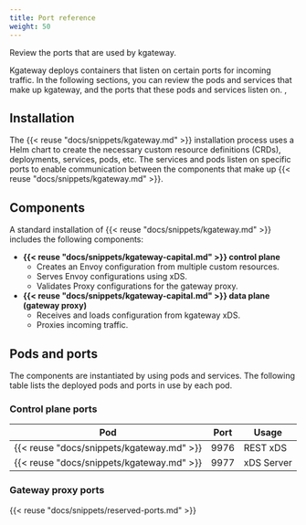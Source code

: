 ```yaml
---
title: Port reference
weight: 50
---
```


Review the ports that are used by kgateway.

Kgateway deploys containers that listen on certain ports for incoming traffic. In the following sections, you can review the pods and services that make up kgateway, and the ports that these pods and services listen on. ,<!--Note that if you choose to set up mutual TLS (mTLS) for communication between kgateway components, alternate ports and traffic flows are used. -->

<!--

{{< callout type="info" >}}
This list of ports reflects the default values that are included in an unmodified installation of kgateway. You can optionally change some port settings by providing custom values in your kgateway Helm chart.
{{< /callout >}} -->


## Installation

The {{< reuse "docs/snippets/kgateway.md" >}} installation process uses a Helm chart to create the necessary custom resource definitions (CRDs), deployments, services, pods, etc. The services and pods listen on specific ports to enable communication between the components that make up {{< reuse "docs/snippets/kgateway.md" >}}.

## Components

A standard installation of {{< reuse "docs/snippets/kgateway.md" >}} includes the following components:

* **{{< reuse "docs/snippets/kgateway-capital.md" >}} control plane**
  * Creates an Envoy configuration from multiple custom resources.
  * Serves Envoy configurations using xDS.
  * Validates Proxy configurations for the gateway proxy.
* **{{< reuse "docs/snippets/kgateway-capital.md" >}} data plane (gateway proxy)**
  * Receives and loads configuration from kgateway xDS.
  * Proxies incoming traffic.

## Pods and ports

The components are instantiated by using pods and services. The following table lists the deployed pods and ports in use by each pod.

### Control plane ports

| Pod | Port | Usage |
|-----|------|-------|
| {{< reuse "docs/snippets/kgateway.md" >}} | 9976 | REST xDS | 
| {{< reuse "docs/snippets/kgateway.md" >}} | 9977 | xDS Server |

### Gateway proxy ports

{{< reuse "docs/snippets/reserved-ports.md" >}}

<!--
## mTLS considerations

Kgateway supports the use of mutual TLS (mTLS) communication between the kgateway pod and other services, including the Envoy proxy, external auth server, and rate limiting server. Enabling mTLS includes the addition of sidecars for multiple pods, Envoy proxy for TLS termination, and SDS for certificate rotation and management. 

### Updated pods

The following pods are updated to support mTLS:
* **Kgateway pod**: Envoy and SDS sidecars are added.
* **Gateway proxies**: SDS sidecars are added and the ConfigMap is updated for mTLS.

The additional Envoy sidecar has an admin port listening on 8081 for each pod.

### Updated traffic flow

The Envoy sidecar on the kgateway intercepts the inbound traffic for each pod and performs the TLS decryption before passing the traffic to the main container. This process does not alter the ports that are used by the pods and services, but it does create additional ports that are used for internal communication within the pod. For instance, the kgateway pod continues to listen on 9977 as the xDS server. Internally, the kgateway container listens on 127.0.0.1:9999 for xDS requests. The Envoy sidecar in the pod accepts requests on 9977, decrypts the request, and sends it to port 9999 on the localhost for processing.
-->